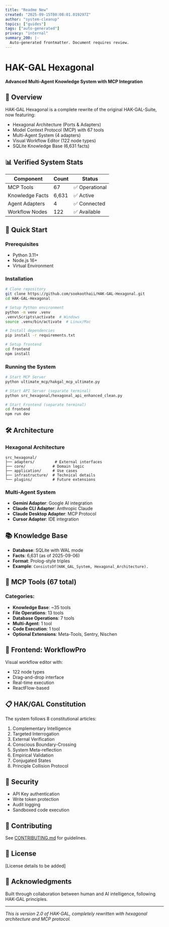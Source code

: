 ```yaml
---
title: "Readme New"
created: "2025-09-15T00:08:01.019297Z"
author: "system-cleanup"
topics: ["guides"]
tags: ["auto-generated"]
privacy: "internal"
summary_200: |-
  Auto-generated frontmatter. Document requires review.
---
```


# HAK-GAL Hexagonal

**Advanced Multi-Agent Knowledge System with MCP Integration**

## 🎯 Overview

HAK-GAL Hexagonal is a complete rewrite of the original HAK-GAL-Suite, now featuring:
- Hexagonal Architecture (Ports & Adapters)
- Model Context Protocol (MCP) with 67 tools
- Multi-Agent System (4 adapters)
- Visual Workflow Editor (122 node types)
- SQLite Knowledge Base (6,631 facts)

## 📊 Verified System Stats

| Component | Count | Status |
|-----------|-------|---------|
| MCP Tools | 67 | ✅ Operational |
| Knowledge Facts | 6,631 | ✅ Active |
| Agent Adapters | 4 | ✅ Connected |
| Workflow Nodes | 122 | ✅ Available |

## 🚀 Quick Start

### Prerequisites
- Python 3.11+
- Node.js 16+
- Virtual Environment

### Installation

```bash
# Clone repository
git clone https://github.com/sookoothaii/HAK-GAL-Hexagonal.git
cd HAK-GAL-Hexagonal

# Setup Python environment
python -m venv .venv
.venv\Scripts\activate  # Windows
source .venv/bin/activate  # Linux/Mac

# Install dependencies
pip install -r requirements.txt

# Setup frontend
cd frontend
npm install
```

### Running the System

```bash
# Start MCP Server
python ultimate_mcp/hakgal_mcp_ultimate.py

# Start API Server (separate terminal)
python src_hexagonal/hexagonal_api_enhanced_clean.py

# Start Frontend (separate terminal)
cd frontend
npm run dev
```

## 🛠️ Architecture

### Hexagonal Architecture
```
src_hexagonal/
├── adapters/         # External interfaces
├── core/            # Domain logic
├── application/     # Use cases
├── infrastructure/  # Technical details
└── plugins/         # Future extensions
```

### Multi-Agent System
- **Gemini Adapter**: Google AI integration
- **Claude CLI Adapter**: Anthropic Claude
- **Claude Desktop Adapter**: MCP Protocol
- **Cursor Adapter**: IDE integration

## 📚 Knowledge Base

- **Database**: SQLite with WAL mode
- **Facts**: 6,631 (as of 2025-09-06)
- **Format**: Prolog-style triples
- **Example**: `ConsistsOf(HAK_GAL_System, Hexagonal_Architecture).`

## 🔧 MCP Tools (67 total)

### Categories:
- **Knowledge Base**: ~35 tools
- **File Operations**: 13 tools
- **Database Operations**: 7 tools
- **Multi-Agent**: 1 tool
- **Code Execution**: 1 tool
- **Optional Extensions**: Meta-Tools, Sentry, Nischen

## 🎨 Frontend: WorkflowPro

Visual workflow editor with:
- 122 node types
- Drag-and-drop interface
- Real-time execution
- ReactFlow-based

## 📋 HAK/GAL Constitution

The system follows 8 constitutional articles:
1. Complementary Intelligence
2. Targeted Interrogation
3. External Verification
4. Conscious Boundary-Crossing
5. System Meta-reflection
6. Empirical Validation
7. Conjugated States
8. Principle Collision Protocol

## 🔐 Security

- API Key authentication
- Write token protection
- Audit logging
- Sandboxed code execution

## 🤝 Contributing

See [CONTRIBUTING.md](docs/CONTRIBUTING.md) for guidelines.

## 📄 License

[License details to be added]

## 🙏 Acknowledgments

Built through collaboration between human and AI intelligence, following HAK-GAL principles.

---

*This is version 2.0 of HAK-GAL, completely rewritten with hexagonal architecture and MCP protocol.*
